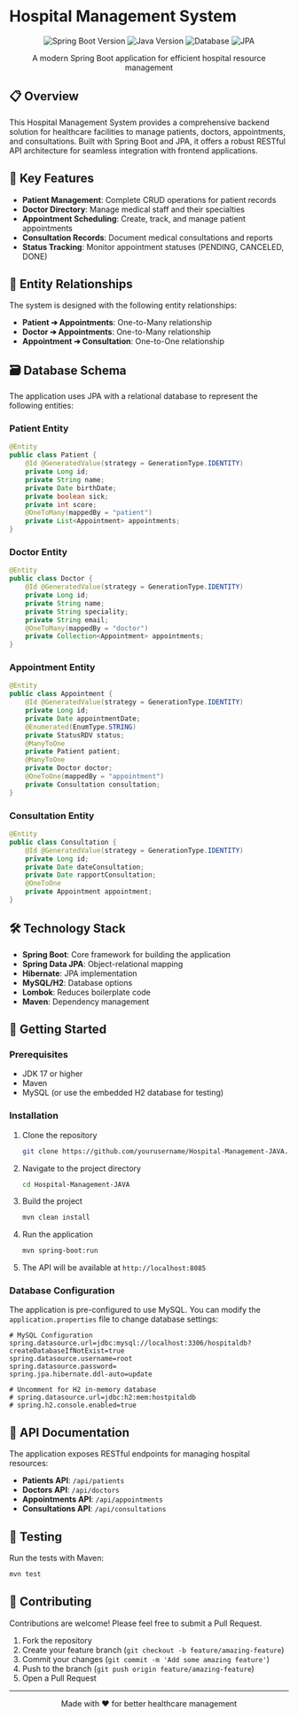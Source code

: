 # Hospital Management System

<p align="center">
  <img src="https://img.shields.io/badge/Spring%20Boot-3.4.3-brightgreen" alt="Spring Boot Version"/>
  <img src="https://img.shields.io/badge/Java-17-orange" alt="Java Version"/>
  <img src="https://img.shields.io/badge/MySQL-Database-blue" alt="Database"/>
  <img src="https://img.shields.io/badge/JPA-Hibernate-green" alt="JPA"/>
</p>

<p align="center">
  A modern Spring Boot application for efficient hospital resource management
</p>

## 📋 Overview

This Hospital Management System provides a comprehensive backend solution for healthcare facilities to manage patients, doctors, appointments, and consultations. Built with Spring Boot and JPA, it offers a robust RESTful API architecture for seamless integration with frontend applications.

## 🏥 Key Features

- **Patient Management**: Complete CRUD operations for patient records
- **Doctor Directory**: Manage medical staff and their specialties
- **Appointment Scheduling**: Create, track, and manage patient appointments
- **Consultation Records**: Document medical consultations and reports
- **Status Tracking**: Monitor appointment statuses (PENDING, CANCELED, DONE)

## 🔄 Entity Relationships

The system is designed with the following entity relationships:

- **Patient ➔ Appointments**: One-to-Many relationship
- **Doctor ➔ Appointments**: One-to-Many relationship  
- **Appointment ➔ Consultation**: One-to-One relationship

## 🗃️ Database Schema

The application uses JPA with a relational database to represent the following entities:

### Patient Entity
```java
@Entity
public class Patient {
    @Id @GeneratedValue(strategy = GenerationType.IDENTITY)
    private Long id;
    private String name;
    private Date birthDate;
    private boolean sick;
    private int score;
    @OneToMany(mappedBy = "patient")
    private List<Appointment> appointments;
}
```

### Doctor Entity
```java
@Entity
public class Doctor {
    @Id @GeneratedValue(strategy = GenerationType.IDENTITY)
    private Long id;
    private String name;
    private String speciality;
    private String email;
    @OneToMany(mappedBy = "doctor")
    private Collection<Appointment> appointments;
}
```

### Appointment Entity
```java
@Entity
public class Appointment {
    @Id @GeneratedValue(strategy = GenerationType.IDENTITY)
    private Long id;
    private Date appointmentDate;
    @Enumerated(EnumType.STRING)
    private StatusRDV status;
    @ManyToOne
    private Patient patient;
    @ManyToOne
    private Doctor doctor;
    @OneToOne(mappedBy = "appointment")
    private Consultation consultation;
}
```

### Consultation Entity
```java
@Entity
public class Consultation {
    @Id @GeneratedValue(strategy = GenerationType.IDENTITY)
    private Long id;
    private Date dateConsultation;
    private Date rapportConsultation;
    @OneToOne
    private Appointment appointment;
}
```

## 🛠️ Technology Stack

- **Spring Boot**: Core framework for building the application
- **Spring Data JPA**: Object-relational mapping
- **Hibernate**: JPA implementation
- **MySQL/H2**: Database options
- **Lombok**: Reduces boilerplate code
- **Maven**: Dependency management

## 🚀 Getting Started

### Prerequisites
- JDK 17 or higher
- Maven
- MySQL (or use the embedded H2 database for testing)

### Installation

1. Clone the repository
   ```bash
   git clone https://github.com/yourusername/Hospital-Management-JAVA.git
   ```

2. Navigate to the project directory
   ```bash
   cd Hospital-Management-JAVA
   ```

3. Build the project
   ```bash
   mvn clean install
   ```

4. Run the application
   ```bash
   mvn spring-boot:run
   ```

5. The API will be available at `http://localhost:8085`

### Database Configuration

The application is pre-configured to use MySQL. You can modify the `application.properties` file to change database settings:

```properties
# MySQL Configuration
spring.datasource.url=jdbc:mysql://localhost:3306/hospitaldb?createDatabaseIfNotExist=true
spring.datasource.username=root
spring.datasource.password=
spring.jpa.hibernate.ddl-auto=update

# Uncomment for H2 in-memory database
# spring.datasource.url=jdbc:h2:mem:hostpitaldb
# spring.h2.console.enabled=true
```

## 📝 API Documentation

The application exposes RESTful endpoints for managing hospital resources:

- **Patients API**: `/api/patients`
- **Doctors API**: `/api/doctors`
- **Appointments API**: `/api/appointments`
- **Consultations API**: `/api/consultations`

## 🧪 Testing

Run the tests with Maven:

```bash
mvn test
```

## 🤝 Contributing

Contributions are welcome! Please feel free to submit a Pull Request.

1. Fork the repository
2. Create your feature branch (`git checkout -b feature/amazing-feature`)
3. Commit your changes (`git commit -m 'Add some amazing feature'`)
4. Push to the branch (`git push origin feature/amazing-feature`)
5. Open a Pull Request

---

<p align="center">
  Made with ❤️ for better healthcare management
</p>